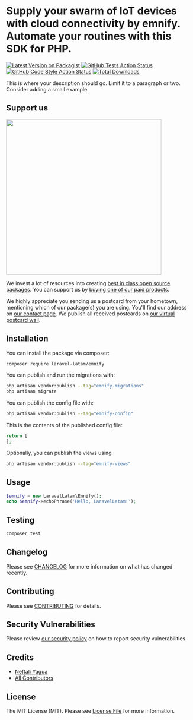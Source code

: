 # Supply your swarm of IoT devices with cloud connectivity by emnify. Automate your routines with this SDK for PHP. 

[![Latest Version on Packagist](https://img.shields.io/packagist/v/laravel-latam/emnify.svg?style=flat-square)](https://packagist.org/packages/laravel-latam/emnify)
[![GitHub Tests Action Status](https://img.shields.io/github/actions/workflow/status/laravel-latam/emnify/run-tests.yml?branch=main&label=tests&style=flat-square)](https://github.com/laravel-latam/emnify/actions?query=workflow%3Arun-tests+branch%3Amain)
[![GitHub Code Style Action Status](https://img.shields.io/github/actions/workflow/status/laravel-latam/emnify/fix-php-code-style-issues.yml?branch=main&label=code%20style&style=flat-square)](https://github.com/laravel-latam/emnify/actions?query=workflow%3A"Fix+PHP+code+style+issues"+branch%3Amain)
[![Total Downloads](https://img.shields.io/packagist/dt/laravel-latam/emnify.svg?style=flat-square)](https://packagist.org/packages/laravel-latam/emnify)

This is where your description should go. Limit it to a paragraph or two. Consider adding a small example.

## Support us

[<img src="https://github-ads.s3.eu-central-1.amazonaws.com/emnify.jpg?t=1" width="419px" />](https://spatie.be/github-ad-click/emnify)

We invest a lot of resources into creating [best in class open source packages](https://spatie.be/open-source). You can support us by [buying one of our paid products](https://spatie.be/open-source/support-us).

We highly appreciate you sending us a postcard from your hometown, mentioning which of our package(s) you are using. You'll find our address on [our contact page](https://spatie.be/about-us). We publish all received postcards on [our virtual postcard wall](https://spatie.be/open-source/postcards).

## Installation

You can install the package via composer:

```bash
composer require laravel-latam/emnify
```

You can publish and run the migrations with:

```bash
php artisan vendor:publish --tag="emnify-migrations"
php artisan migrate
```

You can publish the config file with:

```bash
php artisan vendor:publish --tag="emnify-config"
```

This is the contents of the published config file:

```php
return [
];
```

Optionally, you can publish the views using

```bash
php artisan vendor:publish --tag="emnify-views"
```

## Usage

```php
$emnify = new LaravelLatam\Emnify();
echo $emnify->echoPhrase('Hello, LaravelLatam!');
```

## Testing

```bash
composer test
```

## Changelog

Please see [CHANGELOG](CHANGELOG.md) for more information on what has changed recently.

## Contributing

Please see [CONTRIBUTING](CONTRIBUTING.md) for details.

## Security Vulnerabilities

Please review [our security policy](../../security/policy) on how to report security vulnerabilities.

## Credits

- [Neftali Yagua](https://github.com/NeftaliYagua)
- [All Contributors](../../contributors)

## License

The MIT License (MIT). Please see [License File](LICENSE.md) for more information.
